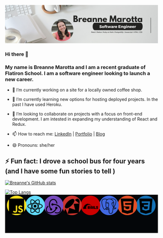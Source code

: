 <img src="images/Orange Ebb and Flow Abstract LinkedIn Banner (2).png" />

### Hi there 👋

### My name is Breanne Marotta and I am a recent graduate of Flatiron School. I am a software engineer looking to launch a new career. 

- 🔭 I’m currently working on a site for a locally owned coffee shop.

- 🌱 I’m currently learning new options for hosting deployed projects. In the past I have used Heroku.

- 👯 I’m looking to collaborate on projects with a focus on front-end development. I am intested in expanding my understanding of React and Redux.

- 📫 How to reach me: [LinkedIn](https://www.linkedin.com/in/bremarotta/) |  [Portfolio](https://bremarotta.wixsite.com/breanne) | [Blog](https://medium.com/@bremarotta) 
- 😄 Pronouns: she/her
## ⚡ Fun fact: I drove a school bus for four years (and I have some fun stories to tell )

[![Breanne's GitHub stats](https://github-readme-stats.vercel.app/api?username=BreMarotta&hide=contribs,prs,issues)](https://github.com/bremarotta/github-readme-stats)

[![Top Langs](https://github-readme-stats.vercel.app/api/top-langs/?username=BreMarotta&hide=Procfile&layout=compact)](https://github.com/BreMarotta/github-readme-stats)
<img src="images/Orange Ebb and Flow Abstract LinkedIn Banner (4).png">



<!--
**BreMarotta/BreMarotta** is a ✨ _special_ ✨ repository because its `README.md` (this file) appears on your GitHub profile.

Here are some ideas to get you started:

- 🔭 I’m currently working on ...
- 🌱 I’m currently learning ...
- 👯 I’m looking to collaborate on ...
- 🤔 I’m looking for help with ...
- 💬 Ask me about ...
- 📫 How to reach me: ...
- 😄 Pronouns: ...
- ⚡ Fun fact: ...
-->

